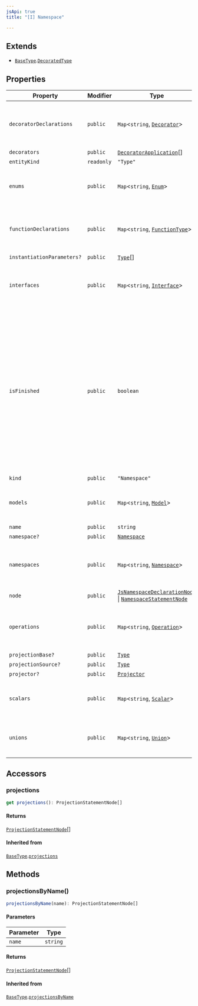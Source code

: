 ```yaml
---
jsApi: true
title: "[I] Namespace"

---
```

## Extends

- [`BaseType`](BaseType.md).[`DecoratedType`](DecoratedType.md)

## Properties

| Property | Modifier | Type | Description | Overrides | Inherited from |
| ------ | ------ | ------ | ------ | ------ | ------ |
| `decoratorDeclarations` | `public` | `Map`<`string`, [`Decorator`](Decorator.md)\> | The decorators declared in the namespace. Order is implementation-defined and may change. | - | - |
| `decorators` | `public` | [`DecoratorApplication`](DecoratorApplication.md)[] | - | - | [`DecoratedType`](DecoratedType.md).`decorators` |
| `entityKind` | `readonly` | `"Type"` | - | - | [`BaseType`](BaseType.md).`entityKind` |
| `enums` | `public` | `Map`<`string`, [`Enum`](Enum.md)\> | The enums in the namespace. Order is implementation-defined and may change. | - | - |
| `functionDeclarations` | `public` | `Map`<`string`, [`FunctionType`](FunctionType.md)\> | The functions declared in the namespace. Order is implementation-defined and may change. | - | - |
| `instantiationParameters?` | `public` | [`Type`](../type-aliases/Type.md)[] | - | - | [`BaseType`](BaseType.md).`instantiationParameters` |
| `interfaces` | `public` | `Map`<`string`, [`Interface`](Interface.md)\> | The interfaces in the namespace. Order is implementation-defined and may change. | - | - |
| `isFinished` | `public` | `boolean` | Reflect if a type has been finished(Decorators have been called). There is multiple reasons a type might not be finished: - a template declaration will not - a template instance that argument that are still template parameters - a template instance that is only partially instantiated(like a templated operation inside a templated interface) | - | [`BaseType`](BaseType.md).`isFinished` |
| `kind` | `public` | `"Namespace"` | - | [`BaseType`](BaseType.md).`kind` | - |
| `models` | `public` | `Map`<`string`, [`Model`](Model.md)\> | The models in the namespace. Order is implementation-defined and may change. | - | - |
| `name` | `public` | `string` | - | - | - |
| `namespace?` | `public` | [`Namespace`](Namespace.md) | - | - | - |
| `namespaces` | `public` | `Map`<`string`, [`Namespace`](Namespace.md)\> | The sub-namespaces in the namespace. Order is implementation-defined and may change. | - | - |
| `node` | `public` | [`JsNamespaceDeclarationNode`](JsNamespaceDeclarationNode.md) \| [`NamespaceStatementNode`](NamespaceStatementNode.md) | - | [`BaseType`](BaseType.md).`node` | - |
| `operations` | `public` | `Map`<`string`, [`Operation`](Operation.md)\> | The operations in the namespace. Order is implementation-defined and may change. | - | - |
| `projectionBase?` | `public` | [`Type`](../type-aliases/Type.md) | - | - | [`BaseType`](BaseType.md).`projectionBase` |
| `projectionSource?` | `public` | [`Type`](../type-aliases/Type.md) | - | - | [`BaseType`](BaseType.md).`projectionSource` |
| `projector?` | `public` | [`Projector`](Projector.md) | - | - | [`BaseType`](BaseType.md).`projector` |
| `scalars` | `public` | `Map`<`string`, [`Scalar`](Scalar.md)\> | The scalars in the namespace. Order is implementation-defined and may change. | - | - |
| `unions` | `public` | `Map`<`string`, [`Union`](Union.md)\> | The unions in the namespace. Order is implementation-defined and may change. | - | - |

## Accessors

### projections

```ts
get projections(): ProjectionStatementNode[]
```

#### Returns

[`ProjectionStatementNode`](ProjectionStatementNode.md)[]

#### Inherited from

[`BaseType`](BaseType.md).[`projections`](BaseType.md#projections)

## Methods

### projectionsByName()

```ts
projectionsByName(name): ProjectionStatementNode[]
```

#### Parameters

| Parameter | Type |
| ------ | ------ |
| `name` | `string` |

#### Returns

[`ProjectionStatementNode`](ProjectionStatementNode.md)[]

#### Inherited from

[`BaseType`](BaseType.md).[`projectionsByName`](BaseType.md#projectionsbyname)

